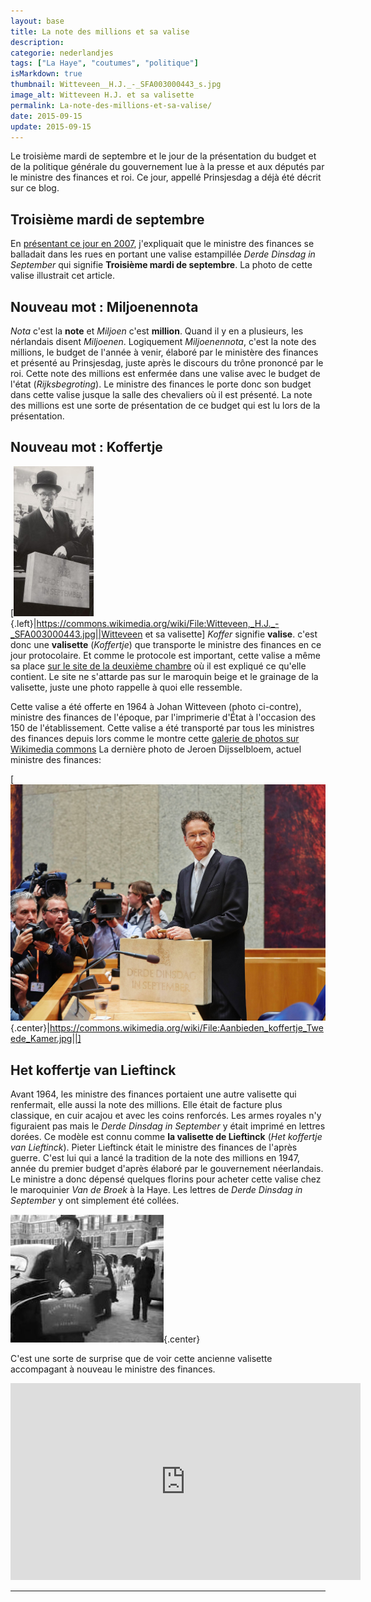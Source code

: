 ```yaml
---
layout: base
title: La note des millions et sa valise
description: 
categorie: nederlandjes
tags: ["La Haye", "coutumes", "politique"]
isMarkdown: true
thumbnail: Witteveen__H.J._-_SFA003000443_s.jpg
image_alt: Witteveen H.J. et sa valisette
permalink: La-note-des-millions-et-sa-valise/
date: 2015-09-15
update: 2015-09-15
---
```


Le troisième mardi de septembre et le jour de la présentation du budget et de la politique générale du gouvernement lue à la presse et aux députés par le ministre des finances et roi. Ce jour, appellé Prinsjesdag a déjà été décrit sur ce blog.

## Troisième mardi de septembre

En [présentant ce jour en 2007](/encore-un-troisieme-mardi-de-septembre), j'expliquait que le ministre des finances se balladait dans les rues en portant une valise estampillée *Derde Dinsdag in September* qui signifie **Troisième mardi de septembre**. La photo de cette valise illustrait cet article.

## Nouveau mot : Miljoenennota

<!--excerpt-->

*Nota* c'est la **note** et *Miljoen* c'est **million**. Quand il y en a plusieurs, les nérlandais disent *Miljoenen*. Logiquement *Miljoenennota*, c'est la note des millions, le budget de l'année à venir, élaboré par le ministère des finances et présenté au Prinsjesdag, juste après le discours du trône prononcé par le roi. Cette note des millions est enfermée dans une valise avec le budget de l'état (*Rijksbegroting*). Le ministre des finances le porte donc son budget dans cette valise jusque la salle des chevaliers où il est présenté. La note des millions est une sorte de présentation de ce budget qui est lu lors de la présentation.

## Nouveau mot : Koffertje
[![Witteveen__H.J._-_SFA003000443.jpg](Witteveen__H.J._-_SFA003000443_s.jpg){.left}|https://commons.wikimedia.org/wiki/File:Witteveen,_H.J._-_SFA003000443.jpg||Witteveen et sa valisette]
*Koffer* signifie **valise**. c'est donc une **valisette** (*Koffertje*) que transporte le ministre des finances en ce jour protocolaire. Et comme le protocole est important, cette valise a même sa place [sur le site de la deuxième chambre](http://www.derdekamer.nl/prinsjesdag/het-koffertje) où il est expliqué ce qu'elle contient. Le site ne s'attarde pas sur le maroquin beige et le grainage de la valisette, juste une photo rappelle à quoi elle ressemble.

Cette valise a été offerte en 1964 à Johan Witteveen (photo ci-contre), ministre des finances de l'époque, par l'imprimerie d'État à l'occasion des 150 de l'établissement. Cette valise a été transporté par tous les ministres des finances depuis lors comme le montre cette [galerie de photos sur Wikimedia commons](https://commons.wikimedia.org/wiki/Category:Miljoenennota) La dernière photo de Jeroen Dijsselbloem, actuel ministre des finances:

[![ Jeroen Dijsselbloem et sa valisette à la deuxième chambre](Aanbieden_koffertje_Tweede_Kamer.jpg){.center}|https://commons.wikimedia.org/wiki/File:Aanbieden_koffertje_Tweede_Kamer.jpg||]

## Het koffertje van Lieftinck

Avant 1964, les ministre des finances portaient une autre valisette qui renfermait, elle aussi la note des millions. Elle était de facture plus classique, en cuir acajou et avec les coins renforcés. Les armes royales n'y figuraient pas mais le *Derde Dinsdag in September* y était imprimé en lettres dorées. Ce modèle est connu comme **la valisette de Lieftinck** (*Het koffertje van Lieftinck*). Pieter Lieftinck était le ministre des finances de l'après guerre. C'est lui qui a lancé la tradition de la note des millions en 1947, année du premier budget d'après élaboré par le gouvernement néerlandais. Le ministre a donc dépensé quelques florins pour acheter cette valise chez le maroquinier *Van de Broek* à la Haye. Les lettres de *Derde Dinsdag in September* y ont simplement été collées.

![Het koffertje van Lieftinck](koffertjelieftinck1946.jpg){.center}

<!-- source  [http://3.bp.blogspot.com/-8kDpxvD0VMU/UjlrqER36cI/AAAAAAAAEBg/II-0SmSE-uA/s1600/koffertjelieftinck1946.jpg -->

C'est une sorte de surprise que de voir cette ancienne valisette accompagant à nouveau le ministre des finances.

<!-- HTML -->
<div class="flex flex-col items-center">
<iframe width="560" height="315" src="https://www.youtube.com/embed/ooxr1d9HsfI" frameborder="0" allowfullscreen></iframe>
</div>
<!-- / HTML -->

---
<!-- post notes:
!!Het koffertje van Lieftinck
http://historiek.net/het-koffertje-van-lieftinck/12770/ 
https://twitter.com/BNR/status/643727696271437824/photo/1
--->
